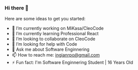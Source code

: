 ### Hi there 👋
Here are some ideas to get you started:

- 🔭 I’m currently working on MiKasa/CleoCode
- 🌱 I’m currently learning Professional React
- 👯 I’m looking to collaborate on CleoCode
- 🤔 I’m looking for help with Code
- 💬 Ask me about Software Enginnering
- 📫 How to reach me: ingianrpo@gmail.com
- ⚡ Fun fact: I'm Software Enginnering Student | 16 Years Old

